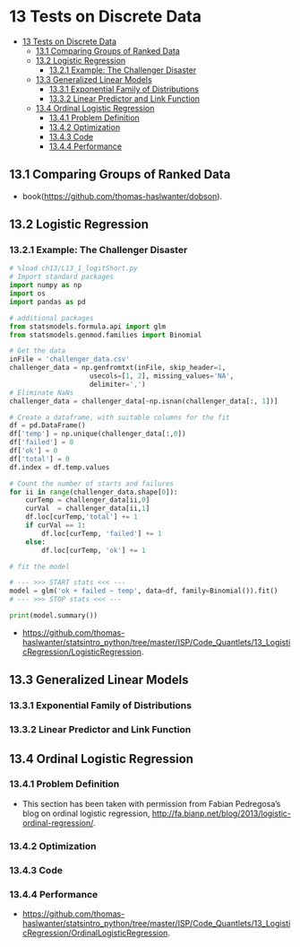 
# 13 Tests on Discrete Data
<!-- toc orderedList:0 depthFrom:1 depthTo:6 -->

* [13 Tests on Discrete Data](#13-tests-on-discrete-data)
  * [13.1 Comparing Groups of Ranked Data](#131-comparing-groups-of-ranked-data)
  * [13.2 Logistic Regression](#132-logistic-regression)
    * [13.2.1 Example: The Challenger Disaster](#1321-example-the-challenger-disaster)
  * [13.3 Generalized Linear Models](#133-generalized-linear-models)
    * [13.3.1 Exponential Family of Distributions](#1331-exponential-family-of-distributions)
    * [13.3.2 Linear Predictor and Link Function](#1332-linear-predictor-and-link-function)
  * [13.4 Ordinal Logistic Regression](#134-ordinal-logistic-regression)
    * [13.4.1 Problem Definition](#1341-problem-definition)
    * [13.4.2 Optimization](#1342-optimization)
    * [13.4.3 Code](#1343-code)
    * [13.4.4 Performance](#1344-performance)

<!-- tocstop -->


## 13.1 Comparing Groups of Ranked Data

* book(https://github.com/thomas-haslwanter/dobson).

## 13.2 Logistic Regression

### 13.2.1 Example: The Challenger Disaster


```python
# %load ch13/L13_1_logitShort.py
# Import standard packages
import numpy as np
import os
import pandas as pd

# additional packages
from statsmodels.formula.api import glm
from statsmodels.genmod.families import Binomial

# Get the data
inFile = 'challenger_data.csv'
challenger_data = np.genfromtxt(inFile, skip_header=1,
                    usecols=[1, 2], missing_values='NA',
                    delimiter=',')
# Eliminate NaNs
challenger_data = challenger_data[~np.isnan(challenger_data[:, 1])]

# Create a dataframe, with suitable columns for the fit
df = pd.DataFrame()
df['temp'] = np.unique(challenger_data[:,0])
df['failed'] = 0
df['ok'] = 0
df['total'] = 0
df.index = df.temp.values

# Count the number of starts and failures
for ii in range(challenger_data.shape[0]):
    curTemp = challenger_data[ii,0]
    curVal  = challenger_data[ii,1]
    df.loc[curTemp,'total'] += 1
    if curVal == 1:
        df.loc[curTemp, 'failed'] += 1
    else:
        df.loc[curTemp, 'ok'] += 1

# fit the model

# --- >>> START stats <<< ---
model = glm('ok + failed ~ temp', data=df, family=Binomial()).fit()
# --- >>> STOP stats <<< ---

print(model.summary())

```

* https://github.com/thomas-haslwanter/statsintro_python/tree/master/ISP/Code_Quantlets/13_LogisticRegression/LogisticRegression.

## 13.3 Generalized Linear Models

### 13.3.1 Exponential Family of Distributions

### 13.3.2 Linear Predictor and Link Function

## 13.4 Ordinal Logistic Regression

### 13.4.1 Problem Definition

* This section has been taken with permission from Fabian Pedregosa’s blog on ordinal logistic regression, http://fa.bianp.net/blog/2013/logistic-ordinal-regression/.

### 13.4.2 Optimization

### 13.4.3 Code

### 13.4.4 Performance

* https://github.com/thomas-haslwanter/statsintro_python/tree/master/ISP/Code_Quantlets/13_LogisticRegression/OrdinalLogisticRegression.


```python

```
